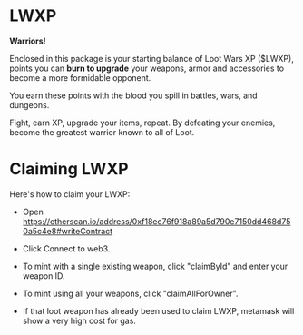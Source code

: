 # LWXP

__Warriors!__

Enclosed in this package is your starting balance of Loot Wars XP ($LWXP), points you can __burn to upgrade__ your weapons, armor and accessories to become a more formidable opponent. 

You earn these points with the blood you spill in battles, wars, and dungeons.

Fight, earn XP, upgrade your items, repeat. By defeating your enemies, become the greatest warrior known to all of Loot.

# Claiming LWXP

Here's how to claim your LWXP:

* Open https://etherscan.io/address/0xf18ec76f918a89a5d790e7150dd468d750a5c4e8#writeContract

* Click Connect to web3.

* To mint with a single existing weapon, click "claimById" and enter your weapon ID.

* To mint using all your weapons, click "claimAllForOwner".

* If that loot weapon has already been used to claim LWXP, metamask will show a very high cost for gas.